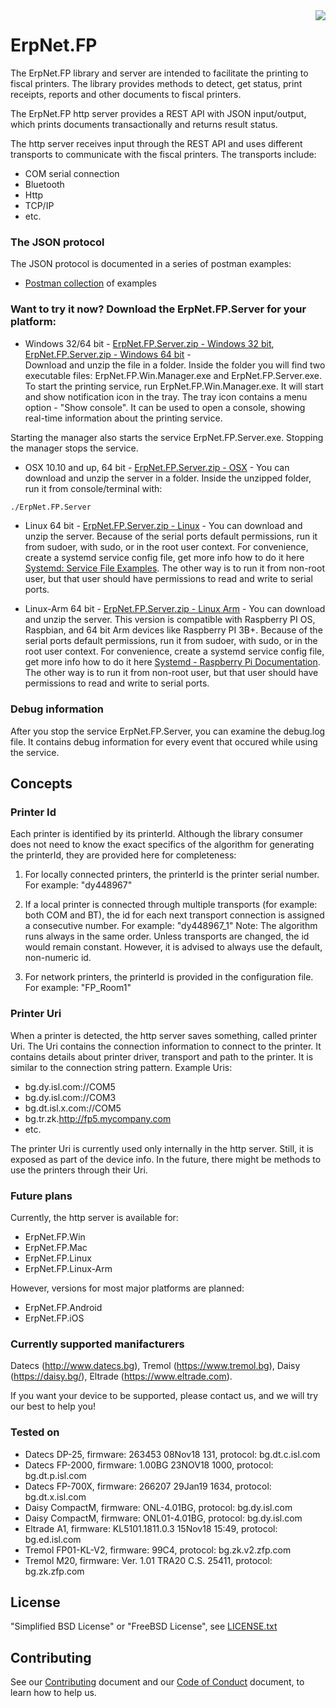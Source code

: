 <img src="https://github.com/erpnet/ErpNet.FP/raw/master/ErpNet.FP.Server/ErpNet.FP.thumb.png" align="right"/>

# ErpNet.FP

The ErpNet.FP library and server are intended to facilitate the printing to fiscal printers. The library provides methods to detect, get status, print receipts, reports and other documents to fiscal printers.

The ErpNet.FP http server provides a REST API with JSON input/output, which prints documents transactionally and returns result status.

The http server receives input through the REST API and uses different transports to communicate with the fiscal printers. The transports include:
* COM serial connection
* Bluetooth
* Http
* TCP/IP
* etc.

### The JSON protocol
The JSON protocol is documented in a series of postman examples:
- [Postman collection] of examples

### Want to try it now? Download the ErpNet.FP.Server for your platform:

* Windows 32/64 bit - [ErpNet.FP.Server.zip - Windows 32 bit], [ErpNet.FP.Server.zip - Windows 64 bit] -  
Download and unzip the file in a folder. Inside the folder you will find two executable files: ErpNet.FP.Win.Manager.exe and ErpNet.FP.Server.exe.
To start the printing service, run ErpNet.FP.Win.Manager.exe. It will start and show notification icon in the tray.
The tray icon contains a menu option - "Show console". It can be used to open a console, showing real-time information about the printing service.

Starting the manager also starts the service ErpNet.FP.Server.exe. Stopping the manager stops the service.

* OSX 10.10 and up, 64 bit - [ErpNet.FP.Server.zip - OSX] - You can download and unzip the server in a folder. 
Inside the unzipped folder, run it from console/terminal with:
```bash
./ErpNet.FP.Server
```

* Linux 64 bit - [ErpNet.FP.Server.zip - Linux] - You can download and unzip the server. 
Because of the serial ports default permissions, run it from sudoer, with sudo, or in the root user context. 
For convenience, create a systemd service config file, get more info how to do it here [Systemd: Service File Examples].
The other way is to run it from non-root user, but that user should have permissions to read and write to serial ports.

* Linux-Arm 64 bit - [ErpNet.FP.Server.zip - Linux Arm] - You can download and unzip the server. 
This version is compatible with Raspberry PI OS, Raspbian, and 64 bit Arm devices like Raspberry PI 3B+.
Because of the serial ports default permissions, run it from sudoer, with sudo, or in the root user context. 
For convenience, create a systemd service config file, get more info how to do it here [Systemd - Raspberry Pi Documentation].
The other way is to run it from non-root user, but that user should have permissions to read and write to serial ports.

### Debug information 

After you stop the service ErpNet.FP.Server, you can examine the debug.log file. It contains debug information for every event that occured while using the service. 

## Concepts

### Printer Id

Each printer is identified by its printerId. Although the library consumer does not need to know the exact specifics of the algorithm for generating the printerId, they are provided here for completeness:

1. For locally connected printers, the printerId is the printer serial number.
For example: "dy448967"

2. If a local printer is connected through multiple transports (for example: both COM and BT), the id for each next transport connection is assigned a consecutive number.
For example: "dy448967_1"
Note: The algorithm runs always in the same order. Unless transports are changed, the id would remain constant. However, it is advised to always use the default, non-numeric id.

3. For network printers, the printerId is provided in the configuration file.
For example: "FP_Room1"

### Printer Uri

When a printer is detected, the http server saves something, called printer Uri. The Uri contains the connection information to connect to the printer. It contains details about printer driver, transport and path to the printer. It is similar to the connection string pattern. Example Uris:
- bg.dy.isl.com://COM5
- bg.dy.isl.com://COM3
- bg.dt.isl.x.com://COM5
- bg.tr.zk.http://fp5.mycompany.com
- etc.

The printer Uri is currently used only internally in the http server. Still, it is exposed as part of the device info. In the future, there might be methods to use the printers through their Uri.

### Future plans

Currently, the http server is available for:
- ErpNet.FP.Win
- ErpNet.FP.Mac
- ErpNet.FP.Linux
- ErpNet.FP.Linux-Arm

However, versions for most major platforms are planned:

- ErpNet.FP.Android
- ErpNet.FP.iOS

### Currently supported manifacturers
Datecs (http://www.datecs.bg),
Tremol (https://www.tremol.bg),
Daisy (https://daisy.bg/),
Eltrade (https://www.eltrade.com).

If you want your device to be supported, please contact us, and we will try our best to help you!

### Tested on
- Datecs DP-25, firmware: 263453 08Nov18 131, protocol: bg.dt.c.isl.com
- Datecs FP-2000, firmware: 1.00BG 23NOV18 1000, protocol: bg.dt.p.isl.com
- Datecs FP-700X, firmware: 266207 29Jan19 1634, protocol: bg.dt.x.isl.com
- Daisy CompactM, firmware: ONL-4.01BG, protocol: bg.dy.isl.com
- Daisy CompactM, firmware: ONL01-4.01BG, protocol: bg.dy.isl.com
- Eltrade A1, firmware: KL5101.1811.0.3 15Nov18 15:49, protocol: bg.ed.isl.com
- Tremol FP01-KL-V2, firmware: 99C4, protocol: bg.zk.v2.zfp.com
- Tremol M20, firmware: Ver. 1.01 TRA20 C.S. 25411, protocol: bg.zk.zfp.com

License
----
"Simplified BSD License" or "FreeBSD License", see [LICENSE.txt]

Contributing
----
See our [Contributing] document and our [Code of Conduct] document, to learn how to help us.

[Postman collection]: <https://documenter.getpostman.com/view/6751288/S1EJYMg5>
[LICENSE.txt]: <https://raw.githubusercontent.com/erpnet/ErpNet.FP/master/LICENSE.txt>
[Contributing]: <https://github.com/erpnet/ErpNet.FP/blob/master/CONTRIBUTING.md>
[Code of Conduct]: <https://github.com/erpnet/ErpNet.FP/blob/master/CODE_OF_CONDUCT.md>
[Systemd: Service File Examples]: https://www.shellhacks.com/systemd-service-file-example/
[Systemd - Raspberry Pi Documentation]: https://www.raspberrypi.org/documentation/linux/usage/systemd.md
[ErpNet.FP.Server.zip - Windows 32 bit]: <https://github.com/erpnet/ErpNet.FP/raw/master/ErpNet.FP.Win/Published/win-x86/ErpNet.FP.Server.zip>
[ErpNet.FP.Server.zip - Windows 64 bit]: <https://github.com/erpnet/ErpNet.FP/raw/master/ErpNet.FP.Win/Published/win-x64/ErpNet.FP.Server.zip>
[ErpNet.FP.Server.zip - OSX]: <https://github.com/erpnet/ErpNet.FP/raw/master/ErpNet.FP.Win/Published/osx-x64/ErpNet.FP.Server.zip>
[ErpNet.FP.Server.zip - Linux]: <https://github.com/erpnet/ErpNet.FP/raw/master/ErpNet.FP.Win/Published/linux-x64/ErpNet.FP.Server.zip>
[ErpNet.FP.Server.zip - Linux Arm]: <https://github.com/erpnet/ErpNet.FP/raw/master/ErpNet.FP.Win/Published/linux-arm/ErpNet.FP.Server.zip>
